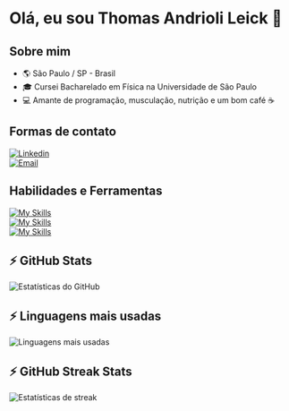 # Olá, eu sou Thomas Andrioli Leick 🚀

## Sobre mim
- 🌎 São Paulo / SP - Brasil
- 🎓 Cursei Bacharelado em Física na Universidade de São Paulo
- 💻 Amante de programação, musculação, nutrição e um bom café ☕

## Formas de contato
[![Linkedin](https://img.shields.io/badge/LinkedIn-0077B5?style=for-the-badge&logo=linkedin&logoColor=white)](https://www.linkedin.com/in/thomasleick/)  
[![Email](https://img.shields.io/badge/Gmail-D14836?style=for-the-badge&logo=gmail&logoColor=white)](mailto:thomasaleick@gmail.com)  

## Habilidades e Ferramentas
[![My Skills](https://skillicons.dev/icons?i=nodejs,react,js,ts,nestjs,express,prisma)](https://www.linkedin.com/in/thomasleick/)  
[![My Skills](https://skillicons.dev/icons?i=html,css,styledcomponents,materialui,jest,postman,mongodb)](https://www.linkedin.com/in/thomasleick/)  
[![My Skills](https://skillicons.dev/icons?i=mysql,postgres,redis,webpack,py,ruby,rails)](https://www.linkedin.com/in/thomasleick/)  

## ⚡ GitHub Stats
![Estatísticas do GitHub](https://github-readme-stats.vercel.app/api?username=thomasleick&show_icons=true&theme=dark)

## ⚡ Linguagens mais usadas
![Linguagens mais usadas](https://github-readme-stats.vercel.app/api/top-langs/?username=thomasleick&layout=compact&theme=dark)

## ⚡ GitHub Streak Stats
![Estatísticas de streak](https://github-readme-streak-stats.herokuapp.com/?user=thomasleick&theme=dark)
